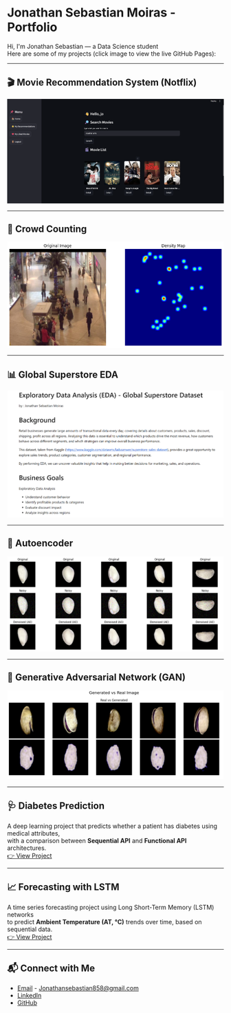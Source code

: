 # Jonathan Sebastian Moiras - Portfolio

Hi, I'm Jonathan Sebastian — a Data Science student  
Here are some of my projects (click image to view the live GitHub Pages):

---

## 🎬 Movie Recommendation System (Notflix)
[![Notflix Preview](/assets/Notflix1.png)](https://sebastianmoiras.github.io/movie-recommendation-system/)

---

## 👥 Crowd Counting
[![Crowd Counting Preview](/assets/CrowdCounting1.png)](https://sebastianmoiras.github.io/Crowd-Counting/)

---

## 📊 Global Superstore EDA
[![Superstore Preview](/assets/EDA.png)](https://sebastianmoiras.github.io/Exploratory-Data-Analysis---Global-Superstore/)

---

## 🧩 Autoencoder
[![Autoencoder Preview](/assets/AE1.png)](https://sebastianmoiras.github.io/Auto-Encoder/)

---

## 🎨 Generative Adversarial Network (GAN)
[![GAN Preview](/assets/GAN1.png)](https://sebastianmoiras.github.io/GAN/)

---

## 🩺 Diabetes Prediction
A deep learning project that predicts whether a patient has diabetes using medical attributes,  
with a comparison between **Sequential API** and **Functional API** architectures.  
[👉 View Project](https://sebastianmoiras.github.io/Diabetes-Prediction/)

---

## 📈 Forecasting with LSTM
A time series forecasting project using Long Short-Term Memory (LSTM) networks  
to predict **Ambient Temperature (AT, °C)** trends over time, based on sequential data.  
[👉 View Project](https://sebastianmoiras.github.io/Forecasting-with-LSTM/)

---

## 📬 Connect with Me
- [Email](mailto:jonathansebastian858@email.com) - Jonathansebastian858@gmail.com  
- [LinkedIn](https://www.linkedin.com/in/jonathan-sebastian-9212b0291)  
- [GitHub](https://github.com/sebastianmoiras)
